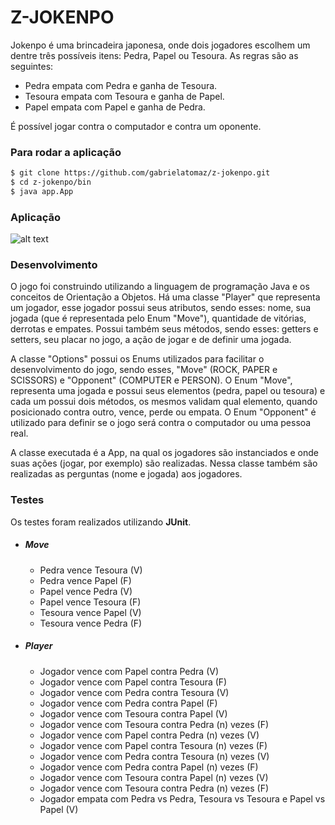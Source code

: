 # Z-JOKENPO

Jokenpo é uma brincadeira japonesa, onde dois jogadores escolhem um dentre três possíveis itens: Pedra, Papel ou Tesoura. As regras são as seguintes: 
- Pedra empata com Pedra e ganha de Tesoura.
- Tesoura empata com Tesoura e ganha de Papel.
- Papel empata com Papel e ganha de Pedra.

É possível jogar contra o computador e contra um oponente.

### Para rodar a aplicação

```sh
$ git clone https://github.com/gabrielatomaz/z-jokenpo.git
$ cd z-jokenpo/bin
$ java app.App
```
### Aplicação

![alt text](https://i.imgur.com/0xbace3.gif)

### Desenvolvimento
O jogo foi construindo utilizando a linguagem de programação Java e os conceitos de Orientação a Objetos. 
Há uma classe "Player" que representa um jogador, esse jogador possui seus atributos, sendo esses: nome, sua jogada (que é representada pelo Enum "Move"), quantidade de vitórias, derrotas e empates. Possui também seus métodos, sendo esses: getters e setters, seu placar no jogo, a ação de jogar e de definir uma jogada.

A classe "Options" possui os Enums utilizados para facilitar o desenvolvimento do jogo, sendo esses, "Move" (ROCK, PAPER e SCISSORS) e "Opponent" (COMPUTER e PERSON). O Enum "Move", representa uma jogada e possui seus elementos (pedra, papel ou tesoura) e cada um possui dois métodos, os mesmos validam qual elemento, quando posicionado contra outro, vence, perde ou empata. O Enum "Opponent" é utilizado para definir se o jogo será contra o computador ou uma pessoa real.

A classe executada é a App, na qual os jogadores são instanciados e onde suas ações (jogar, por exemplo) são realizadas. Nessa classe também são realizadas as perguntas (nome e jogada) aos jogadores.

### Testes
Os testes foram realizados utilizando **JUnit**.
* ##### Move
    * Pedra vence Tesoura (V)
    * Pedra vence Papel (F)
    * Papel vence Pedra (V)
    * Papel vence Tesoura (F)
    * Tesoura vence Papel (V)
    * Tesoura vence Pedra (F)
    
 * ##### Player
    * Jogador vence com Papel contra Pedra (V)
    * Jogador vence com Papel contra Tesoura (F)
    * Jogador vence com Pedra contra Tesoura (V)
    * Jogador vence com Pedra contra Papel (F)
    * Jogador vence com Tesoura contra Papel (V)
    * Jogador vence com Tesoura contra Pedra (n) vezes (F)
    * Jogador vence com Papel contra Pedra (n) vezes (V)
    * Jogador vence com Papel contra Tesoura (n) vezes (F)
    * Jogador vence com Pedra contra Tesoura (n) vezes (V)
    * Jogador vence com Pedra contra Papel (n) vezes (F)
    * Jogador vence com Tesoura contra Papel (n) vezes (V)
    * Jogador vence com Tesoura contra Pedra (n) vezes (F)
    * Jogador empata com Pedra vs Pedra, Tesoura vs Tesoura e Papel vs Papel (V)


